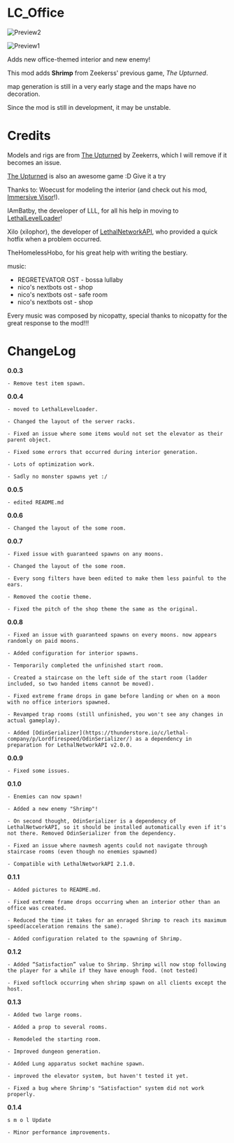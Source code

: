 # LC_Office

![Preview2](https://i.imgur.com/qRbVe3l.png)

![Preview1](https://i.imgur.com/F2CT8C8.png)

Adds new office-themed interior and new enemy!

This mod adds **Shrimp** from Zeekerss' previous game, *The Upturned*.

map generation is still in a very early stage and the maps have no decoration.

Since the mod is still in development, it may be unstable.

# Credits

Models and rigs are from [The Upturned](https://store.steampowered.com/app/1717770/The_Upturned/) by Zeekerrs, which I will remove if it becomes an issue.

[The Upturned](https://store.steampowered.com/app/1717770/The_Upturned/) is also an awesome game :D Give it a try


Thanks to:
Woecust for modeling the interior (and check out his mod, [Immersive Visor](https://thunderstore.io/c/lethal-company/p/Woecust/Immersive_Visor)!).

IAmBatby, the developer of LLL, for all his help in moving to [LethalLevelLoader](https://thunderstore.io/c/lethal-company/p/IAmBatby/LethalLevelLoader)!

Xilo (xilophor), the developer of [LethalNetworkAPI](https://thunderstore.io/c/lethal-company/p/xilophor/LethalNetworkAPI/), who provided a quick hotfix when a problem occurred.

TheHomelessHobo, for his great help with writing the bestiary.


music:

+ REGRETEVATOR OST - bossa lullaby
+ nico's nextbots ost - shop
+ nico's nextbots ost - safe room
+ nico's nextbots ost - shop

Every music was composed by nicopatty, special thanks to nicopatty for the great response to the mod!!!

# ChangeLog
**0.0.3**  

	- Remove test item spawn.

**0.0.4** 

	- moved to LethalLevelLoader.
 
 	- Changed the layout of the server racks.
 
	- Fixed an issue where some items would not set the elevator as their parent object.
 
	- Fixed some errors that occurred during interior generation.
 
	- Lots of optimization work.
 
	- Sadly no monster spawns yet :/

**0.0.5** 

	- edited README.md

**0.0.6** 

	- Changed the layout of the some room.

**0.0.7** 

	- Fixed issue with guaranteed spawns on any moons.

	- Changed the layout of the some room.

	- Every song filters have been edited to make them less painful to the ears.

	- Removed the cootie theme.

	- Fixed the pitch of the shop theme the same as the original.

**0.0.8** 

	- Fixed an issue with guaranteed spawns on every moons. now appears randomly on paid moons.
	
	- Added configuration for interior spawns.

	- Temporarily completed the unfinished start room.

	- Created a staircase on the left side of the start room (ladder included, so two handed items cannot be moved).

	- Fixed extreme frame drops in game before landing or when on a moon with no office interiors spawned.

	- Revamped trap rooms (still unfinished, you won't see any changes in actual gameplay).

	- Added [OdinSerializer](https://thunderstore.io/c/lethal-company/p/Lordfirespeed/OdinSerializer/) as a dependency in preparation for LethalNetworkAPI v2.0.0.

**0.0.9** 

	- Fixed some issues.

**0.1.0**

	- Enemies can now spawn!

	- Added a new enemy "Shrimp"!

	- On second thought, OdinSerializer is a dependency of LethalNetworkAPI, so it should be installed automatically even if it's not there. Removed OdinSerializer from the dependency.

	- Fixed an issue where navmesh agents could not navigate through staircase rooms (even though no enemies spawned)

	- Compatible with LethalNetworkAPI 2.1.0.
	
**0.1.1**

	- Added pictures to README.md.

	- Fixed extreme frame drops occurring when an interior other than an office was created.

	- Reduced the time it takes for an enraged Shrimp to reach its maximum speed(acceleration remains the same).

	- Added configuration related to the spawning of Shrimp.

**0.1.2**

	- Added “Satisfaction” value to Shrimp. Shrimp will now stop following the player for a while if they have enough food. (not tested)
	
	- Fixed softlock occurring when shrimp spawn on all clients except the host.
		
**0.1.3**

	- Added two large rooms.

	- Added a prop to several rooms.

	- Remodeled the starting room.

	- Improved dungeon generation.

	- Added Lung apparatus socket machine spawn.

	- improved the elevator system, but haven't tested it yet.

	- Fixed a bug where Shrimp's "Satisfaction" system did not work properly.

**0.1.4**

	s m o l Update

	- Minor performance improvements.
